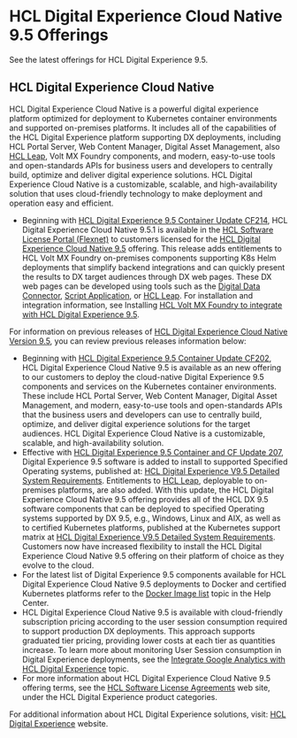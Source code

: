 # HCL Digital Experience Cloud Native 9.5 Offerings

See the latest offerings for HCL Digital Experience 9.5.

## HCL Digital Experience Cloud Native

HCL Digital Experience Cloud Native is a powerful digital experience platform optimized for deployment to Kubernetes container environments and supported on-premises platforms. It includes all of the capabilities of the HCL Digital Experience platform supporting DX deployments, including HCL Portal Server, Web Content Manager, Digital Asset Management, also [HCL Leap](https://www.hcltechsw.com/leap), Volt MX Foundry components, and modern, easy-to-use tools and open-standards APIs for business users and developers to centrally build, optimize and deliver digital experience solutions. HCL Digital Experience Cloud Native is a customizable, scalable, and high-availability solution that uses cloud-friendly technology to make deployment and operation easy and efficient. 

-  Beginning with [HCL Digital Experience 9.5 Container Update CF214](../../whatsnew/cf20/newcf214.md), HCL Digital Experience Cloud Native 9.5.1 is available in the [HCL Software License Portal (Flexnet)](https://support.hcltechsw.com/csm?id=kb_article&sysparm_article=KB0073344) to customers licensed for the [HCL Digital Experience Cloud Native 9.5](https://www.hcl-software.com/wps/wcm/connect/61f40a7e-d2ca-42d4-b24c-d5adfd4fe54d/HCL+Digital+Experience+Cloud+Native+v9.5.pdf?MOD=AJPERES&CONVERT_TO=url&CACHEID=ROOTWORKSPACE-61f40a7e-d2ca-42d4-b24c-d5adfd4fe54d-ofP.t-Y) offering. This release adds entitlements to HCL Volt MX Foundry on-premises components supporting K8s Helm deployments that simplify backend integrations and can quickly present the results to DX target audiences through DX web pages. These DX web pages can be developed using tools such as the [Digital Data Connector](application_integration.md), [Script Application](../../guide_me/tutorials/scriptapps/index.md), or [HCL Leap](../../extend_dx/integration/leap/installation/index.md). For installation and integration information, see Installing [HCL Volt MX Foundry to integrate with HCL Digital Experience 9.5](../../extend_dx/integration/mx/installation/index.md).

For information on previous releases of [HCL Digital Experience Cloud Native Version 9.5](https://blog.hcltechsw.com/digital-experience/simplified-pricing-more-value-hcl-digital-experience-cloud-native-9-5-bundle-with-user-session-pricing/), you can review previous releases information below:

-   Beginning with [HCL Digital Experience 9.5 Container Update CF202](../../whatsnew/cf20/newcf202.md), HCL Digital Experience Cloud Native 9.5 is available as an new offering to our customers to deploy the cloud-native Digital Experience 9.5 components and services on the Kubernetes container environments. These include HCL Portal Server, Web Content Manager, Digital Asset Management, and modern, easy-to-use tools and open-standards APIs that the business users and developers can use to centrally build, optimize, and deliver digital experience solutions for the target audiences. HCL Digital Experience Cloud Native is a customizable, scalable, and high-availability solution.
-   Effective with [HCL Digital Experience 9.5 Container and CF Update 207](../../whatsnew/cf20/newcf207.md), Digital Experience 9.5 software is added to install to supported Specified Operating systems, published at: [HCL Digital Experience V9.5 Detailed System Requirements](https://support.hcltechsw.com/csm?id=kb_article&sysparm_article=KB0013514). Entitlements to [HCL Leap](https://www.hcltechsw.com/leap), deployable to on-premises platforms, are also added. With this update, the HCL Digital Experience Cloud Native 9.5 offering provides all of the HCL DX 9.5 software components that can be deployed to specified Operating systems supported by DX 9.5, e.g., Windows, Linux and AIX, as well as to certified Kubernetes platforms, published at the Kubernetes support matrix at  [HCL Digital Experience V9.5 Detailed System Requirements](https://support.hcltechsw.com/csm?id=kb_article&sysparm_article=KB0013514). Customers now have increased flexibility to install the HCL Digital Experience Cloud Native 9.5 offering on their platform of choice as they evolve to the cloud.
-   For the latest list of Digital Experience 9.5 components available for HCL Digital Experience Cloud Native 9.5 deployments to Docker and certified Kubernetes platforms refer to the [Docker Image list](../../deployment/install/container/image_list.md) topic in the Help Center.
-   HCL Digital Experience Cloud Native 9.5 is available with cloud-friendly subscription pricing according to the user session consumption required to support production DX deployments. This approach supports graduated tier pricing, providing lower costs at each tier as quantities increase. To learn more about monitoring User Session consumption in Digital Experience deployments, see the [Integrate Google Analytics with HCL Digital Experience](../../build_sites/site_analytics/google_analytics/index.md) topic.
-   For more information about HCL Digital Experience Cloud Native 9.5 offering terms, see the [HCL Software License Agreements](https://www.hcltechsw.com/resources/license-agreements) web site, under the HCL Digital Experience product categories.

For additional information about HCL Digital Experience solutions, visit: [HCL Digital Experience](https://www.hcltechsw.com/dx) website. 
